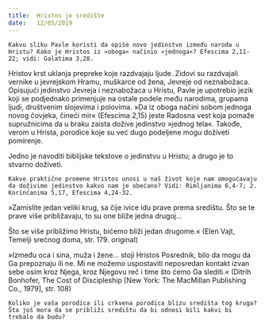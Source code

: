 ```yaml
---
title:  Hristos je središte
date:   12/05/2019
---
```


`Kakvu sliku Pavle koristi da opiše novo jedinstvo između naroda u Hristu? Kako je Hristos iz »oboga« načinio »jednoga«? Efescima 2,11-22; vidi: Galatima 3,28. `

Hristov krst uklanja prepreke koje razdvajaju ljude. Zidovi su razdvajali vernike u jevrejskom Hramu, muškarce od žena, Jevreje od neznabožaca. Opisujući jedinstvo Jevreja i neznabožaca u Hristu, Pavle je upotrebio jezik koji se podjednako primenjuje na ostale podele među narodima, grupama ljudi, društvenim slojevima i polovima. »Da iz oboga načini sobom jednoga novog čovjeka, čineći mir« (Efescima 2,15) jeste Radosna vest koja pomaže supružnicima da u braku zaista dožive jedinstvo »jednog tela«. Takođe, verom u Hrista, porodice koje su već dugo podeljene mogu doživeti pomirenje.

Jedno je navoditi biblijske tekstove o jedinstvu u Hristu; a drugo je to stvarno doživeti.

`Kakve praktične promene Hristos unosi u naš život koje nam omogućavaju da doživimo jedinstvo kakvo nam je obećano? Vidi: Rimljanima 6,4-7; 2. Korinćanima 5,17, Efescima 4,24-32.`

»Zamislite jedan veliki krug, sa čije ivice idu prave prema središtu. Što se te prave više približavaju, to su one bliže jedna drugoj...

Što se više približimo Hristu, bićemo bliži jedan drugome.« (Elen Vajt, Temelji srećnog doma, str. 179. original)

»Između oca i sina, muža i žene... stoji Hristos Posrednik, bilo da mogu da Ga prepoznaju ili ne. Mi ne možemo uspostaviti neposredan kontakt izvan sebe osim kroz Njega, kroz Njegovu reč i time što ćemo Ga slediti.« (Ditrih Bonhofer, The Cost of Discipleship [New York: The MacMillan Publishing Co., 1979], str. 108)

`Koliko je vaša porodica ili crkvena porodica blizu središta tog kruga? Šta još mora da se približi središtu da bi odnosi bili kakvi bi trebalo da budu? `
